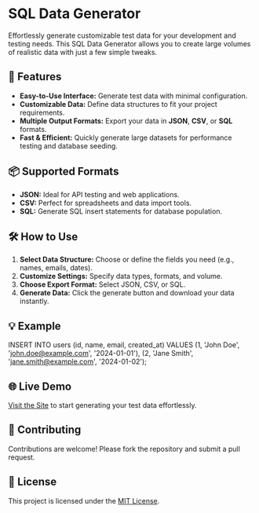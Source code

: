 # SQL Data Generator

Effortlessly generate customizable test data for your development and testing needs. This SQL Data Generator allows you to create large volumes of realistic data with just a few simple tweaks.

## 🚀 Features

- **Easy-to-Use Interface:** Generate test data with minimal configuration.
- **Customizable Data:** Define data structures to fit your project requirements.
- **Multiple Output Formats:** Export your data in **JSON**, **CSV**, or **SQL** formats.
- **Fast & Efficient:** Quickly generate large datasets for performance testing and database seeding.

## 📦 Supported Formats

- **JSON:** Ideal for API testing and web applications.
- **CSV:** Perfect for spreadsheets and data import tools.
- **SQL:** Generate SQL insert statements for database population.

## 🛠️ How to Use

1. **Select Data Structure:** Choose or define the fields you need (e.g., names, emails, dates).
2. **Customize Settings:** Specify data types, formats, and volume.
3. **Choose Export Format:** Select JSON, CSV, or SQL.
4. **Generate Data:** Click the generate button and download your data instantly.

## 💡 Example

INSERT INTO users (id, name, email, created_at) VALUES
(1, 'John Doe', 'john.doe@example.com', '2024-01-01'),
(2, 'Jane Smith', 'jane.smith@example.com', '2024-01-02');


## 🌐 Live Demo

[Visit the Site](https://julianpiedra.github.io/sqldatagenerator/) to start generating your test data effortlessly.

## 🤝 Contributing

Contributions are welcome! Please fork the repository and submit a pull request.

## 📄 License

This project is licensed under the [MIT License](LICENSE).


